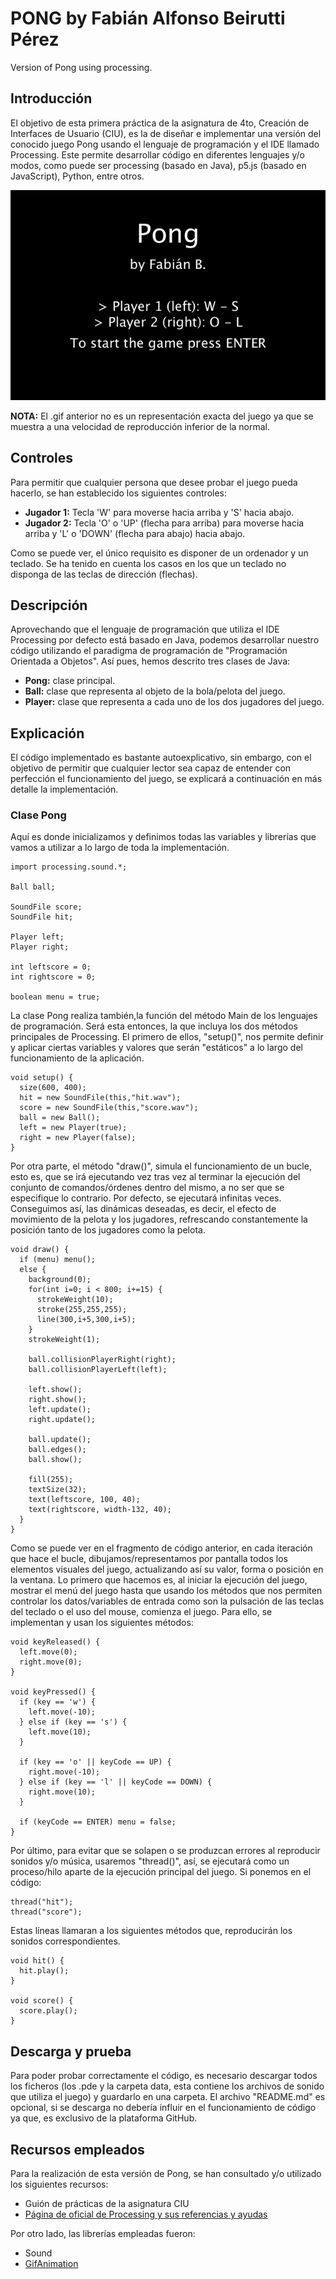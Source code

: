 # PONG by Fabián Alfonso Beirutti Pérez
Version of Pong using processing.

## Introducción
El objetivo de esta primera práctica de la asignatura de 4to, Creación de Interfaces de Usuario (CIU), es la de diseñar e implementar una versión del conocido juego Pong usando el lenguaje de programación y el IDE llamado Processing. Este permite desarrollar código en diferentes lenguajes y/o modos, como puede ser processing (basado en Java), p5.js (basado en JavaScript), Python, entre otros.
<p align="center"><img src="/pongGif.gif" alt="Pong using processing"></img></p>

**NOTA:** El .gif anterior no es un representación exacta del juego ya que se muestra a una velocidad de reproducción inferior de la normal. 

## Controles
Para permitir que cualquier persona que desee probar el juego pueda hacerlo, se han establecido los siguientes controles:
- **Jugador 1:** Tecla 'W' para moverse hacia arriba y 'S' hacia abajo.
- **Jugador 2:** Tecla 'O' o 'UP' (flecha para arriba) para moverse hacia arriba y 'L' o 'DOWN' (flecha para abajo) hacia abajo.

Como se puede ver, el único requisito es disponer de un ordenador y un teclado. Se ha tenido en cuenta los casos en los que un teclado no disponga de las teclas de dirección (flechas).

## Descripción
Aprovechando que el lenguaje de programación que utiliza el IDE Processing por defecto está basado en Java, podemos desarrollar nuestro código utilizando el paradigma de programación de "Programación Orientada a Objetos". Así pues, hemos descrito tres clases de Java:
- **Pong:** clase principal.
- **Ball:** clase que representa al objeto de la bola/pelota del juego.
- **Player:** clase que representa a cada uno de los dos jugadores del juego.

## Explicación
El código implementado es bastante autoexplicativo, sin embargo, con el objetivo de permitir que cualquier lector sea capaz de entender con perfección el funcionamiento del juego, se explicará a continuación en más detalle la implementación.

### Clase Pong
Aquí es donde inicializamos y definimos todas las variables y librerías que vamos a utilizar a lo largo de toda la implementación.
```
import processing.sound.*;

Ball ball;

SoundFile score;
SoundFile hit;

Player left;
Player right;

int leftscore = 0;
int rightscore = 0;

boolean menu = true;
```

La clase Pong realiza también,la función del método Main de los lenguajes de programación. Será esta entonces, la que incluya los dos métodos principales de Processing. El primero de ellos, "setup()", nos permite definir y aplicar ciertas variables y valores que serán "estáticos" a lo largo del funcionamiento de la aplicación.

```
void setup() {
  size(600, 400);
  hit = new SoundFile(this,"hit.wav");
  score = new SoundFile(this,"score.wav");
  ball = new Ball();
  left = new Player(true);
  right = new Player(false);
}
```

Por otra parte, el método "draw()", simula el funcionamiento de un bucle, esto es, que se irá ejecutando vez tras vez al terminar la ejecución del conjunto de comandos/órdenes dentro del mismo, a no ser que se especifique lo contrario. Por defecto, se ejecutará infinitas veces.
Conseguimos así, las dinámicas deseadas, es decir, el efecto de movimiento de la pelota y los jugadores, refrescando constantemente la posición tanto de los jugadores como la pelota.

```
void draw() {
  if (menu) menu();
  else {
    background(0);
    for(int i=0; i < 800; i+=15) {
      strokeWeight(10);
      stroke(255,255,255);
      line(300,i+5,300,i+5);
    }
    strokeWeight(1);
  
    ball.collisionPlayerRight(right);
    ball.collisionPlayerLeft(left);
  
    left.show();
    right.show();
    left.update();
    right.update();
  
    ball.update();
    ball.edges();
    ball.show();
  
    fill(255);
    textSize(32);
    text(leftscore, 100, 40);
    text(rightscore, width-132, 40);
  }
}
```

Como se puede ver en el fragmento de código anterior, en cada iteración que hace el bucle, dibujamos/representamos por pantalla todos los elementos visuales del juego, actualizando así su valor, forma o posición en la ventana. Lo primero que hacemos es, al iniciar la ejecución del juego, mostrar el menú del juego hasta que usando los métodos que nos permiten controlar los datos/variables de entrada como son la pulsación de las teclas del teclado o el uso del mouse, comienza el juego. Para ello, se implementan y usan los siguientes métodos:
```
void keyReleased() {
  left.move(0);
  right.move(0);
}

void keyPressed() {
  if (key == 'w') {
    left.move(-10);
  } else if (key == 's') {
    left.move(10);
  }

  if (key == 'o' || keyCode == UP) {
    right.move(-10);
  } else if (key == 'l' || keyCode == DOWN) {
    right.move(10);
  }
  
  if (keyCode == ENTER) menu = false;
}
```

Por último, para evitar que se solapen o se produzcan errores al reproducir sonidos y/o música, usaremos "thread()", así, se ejecutará como un proceso/hilo aparte de la ejecución principal del juego. Si ponemos en el código:
```
thread("hit");
thread("score");
```

Estas líneas llamaran a los siguientes métodos que, reproducirán los sonidos correspondientes.

```
void hit() {
  hit.play();
}

void score() {
  score.play();
}
```

## Descarga y prueba
Para poder probar correctamente el código, es necesario descargar todos los ficheros (los .pde y la carpeta data, esta contiene los archivos de sonido que utiliza el juego) y guardarlo en una carpeta. El archivo "README.md" es opcional, si se descarga no debería influir en el funcionamiento de código ya que, es exclusivo de la plataforma GitHub.

## Recursos empleados
Para la realización de esta versión de Pong, se han consultado y/o utilizado los siguientes recursos:
* Guión de prácticas de la asignatura CIU
* <a href="https://processing.org">Página de oficial de Processing y sus referencias y ayudas</a>

Por otro lado, las librerías empleadas fueron:
* Sound
* <a href="https://github.com/extrapixel/gif-animation">GifAnimation</a>

